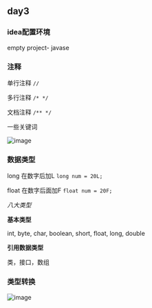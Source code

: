 ## day3
### idea配置环境

empty project- javase 

### 注释
单行注释
`//`

多行注释
`/*
*/`

文档注释
`/**
*/`

一些关键词

![image](https://user-images.githubusercontent.com/91414286/188293984-fac4821d-2255-4649-a852-7c04b5de86e8.png)


### 数据类型
long 在数字后加L
`long num = 20L;`

float 在数字后面加F
`float num = 20F;`

*八大类型*

**基本类型**

int, byte, char, boolean, short, float, long, double

**引用数据类型**

类，接口，数组

### 类型转换
![image](https://user-images.githubusercontent.com/91414286/188294981-79b0eb38-e51a-4b4b-aad8-da0917e1c1c8.png)

